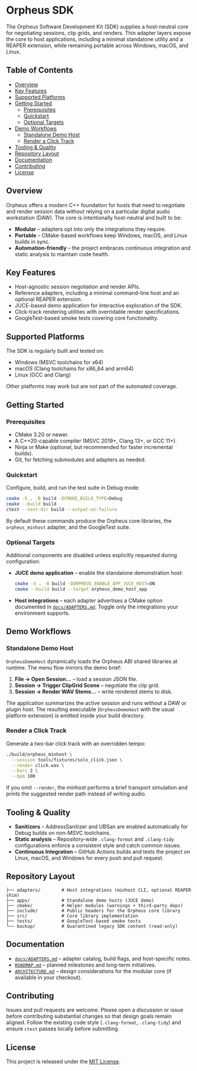 <!-- SPDX-License-Identifier: MIT -->
# Orpheus SDK

The Orpheus Software Development Kit (SDK) supplies a host-neutral core for
negotiating sessions, clip grids, and renders. Thin adapter layers expose the
core to host applications, including a minimal standalone utility and a REAPER
extension, while remaining portable across Windows, macOS, and Linux.

## Table of Contents

- [Overview](#overview)
- [Key Features](#key-features)
- [Supported Platforms](#supported-platforms)
- [Getting Started](#getting-started)
  - [Prerequisites](#prerequisites)
  - [Quickstart](#quickstart)
  - [Optional Targets](#optional-targets)
- [Demo Workflows](#demo-workflows)
  - [Standalone Demo Host](#standalone-demo-host)
  - [Render a Click Track](#render-a-click-track)
- [Tooling & Quality](#tooling--quality)
- [Repository Layout](#repository-layout)
- [Documentation](#documentation)
- [Contributing](#contributing)
- [License](#license)

## Overview

Orpheus offers a modern C++ foundation for hosts that need to negotiate and
render session data without relying on a particular digital audio workstation
(DAW). The core is intentionally host-neutral and built to be:

- **Modular** – adapters opt into only the integrations they require.
- **Portable** – CMake-based workflows keep Windows, macOS, and Linux builds in
  sync.
- **Automation-friendly** – the project embraces continuous integration and
  static analysis to maintain code health.

## Key Features

- Host-agnostic session negotiation and render APIs.
- Reference adapters, including a minimal command-line host and an optional
  REAPER extension.
- JUCE-based demo application for interactive exploration of the SDK.
- Click-track rendering utilities with overridable render specifications.
- GoogleTest-based smoke tests covering core functionality.

## Supported Platforms

The SDK is regularly built and tested on:

- Windows (MSVC toolchains for x64)
- macOS (Clang toolchains for x86_64 and arm64)
- Linux (GCC and Clang)

Other platforms may work but are not part of the automated coverage.

## Getting Started

### Prerequisites

- CMake 3.20 or newer.
- A C++20-capable compiler (MSVC 2019+, Clang 13+, or GCC 11+).
- Ninja or Make (optional, but recommended for faster incremental builds).
- Git, for fetching submodules and adapters as needed.

### Quickstart

Configure, build, and run the test suite in Debug mode:

```sh
cmake -S . -B build -DCMAKE_BUILD_TYPE=Debug
cmake --build build
ctest --test-dir build --output-on-failure
```

By default these commands produce the Orpheus core libraries, the
`orpheus_minhost` adapter, and the GoogleTest suite.

### Optional Targets

Additional components are disabled unless explicitly requested during
configuration:

- **JUCE demo application** – enable the standalone demonstration host:

  ```sh
  cmake -S . -B build -DORPHEUS_ENABLE_APP_JUCE_HOST=ON
  cmake --build build --target orpheus_demo_host_app
  ```

- **Host integrations** – each adapter advertises a CMake option documented in
  [`docs/ADAPTERS.md`](docs/ADAPTERS.md). Toggle only the integrations your
  environment supports.

## Demo Workflows

### Standalone Demo Host

`OrpheusDemoHost` dynamically loads the Orpheus ABI shared libraries at
runtime. The menu flow mirrors the demo brief:

1. **File → Open Session…** – load a session JSON file.
2. **Session → Trigger ClipGrid Scene** – negotiate the clip grid.
3. **Session → Render WAV Stems…** – write rendered stems to disk.

The application summarizes the active session and runs without a DAW or plugin
host. The resulting executable (`OrpheusDemoHost` with the usual platform
extension) is emitted inside your build directory.

### Render a Click Track

Generate a two-bar click track with an overridden tempo:

```sh
./build/orpheus_minhost \
  --session tools/fixtures/solo_click.json \
  --render click.wav \
  --bars 2 \
  --bpm 100
```

If you omit `--render`, the minhost performs a brief transport simulation and
prints the suggested render path instead of writing audio.

## Tooling & Quality

- **Sanitizers** – AddressSanitizer and UBSan are enabled automatically for
  Debug builds on non-MSVC toolchains.
- **Static analysis** – Repository-wide `.clang-format` and `.clang-tidy`
  configurations enforce a consistent style and catch common issues.
- **Continuous Integration** – GitHub Actions builds and tests the project on
  Linux, macOS, and Windows for every push and pull request.

## Repository Layout

```
├── adapters/        # Host integrations (minhost CLI, optional REAPER shim)
├── apps/            # Standalone demo hosts (JUCE demo)
├── cmake/           # Helper modules (warnings + third-party deps)
├── include/         # Public headers for the Orpheus core library
├── src/             # Core library implementation
├── tests/           # GoogleTest-based smoke tests
└── backup/          # Quarantined legacy SDK content (read-only)
```

## Documentation

- [`docs/ADAPTERS.md`](docs/ADAPTERS.md) – adapter catalog, build flags, and
  host-specific notes.
- [`ROADMAP.md`](ROADMAP.md) – planned milestones and long-term initiatives.
- [`ARCHITECTURE.md`](ARCHITECTURE.md) – design considerations for the modular
  core (if available in your checkout).

## Contributing

Issues and pull requests are welcome. Please open a discussion or issue before
contributing substantial changes so that design goals remain aligned. Follow
the existing code style (`.clang-format`, `.clang-tidy`) and ensure `ctest`
passes locally before submitting.

## License

This project is released under the [MIT License](LICENSE).

